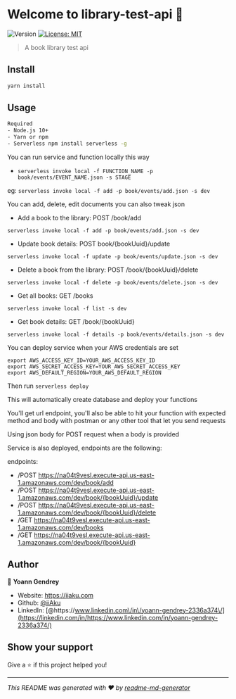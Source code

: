 # Welcome to library-test-api 👋

![Version](https://img.shields.io/badge/version-1.0.0-blue.svg?cacheSeconds=2592000)
[![License: MIT](https://img.shields.io/badge/License-MIT-yellow.svg)](#)

> A book library test api

## Install

```sh
yarn install
```

## Usage

```sh
Required
- Node.js 10+
- Yarn or npm
- Serverless npm install serverless -g
```

You can run service and function locally this way

- `serverless invoke local -f FUNCTION_NAME -p book/events/EVENT_NAME.json -s STAGE`

eg: `serverless invoke local -f add -p book/events/add.json -s dev`

You can add, delete, edit documents you can also tweak json

- Add a book to the library: POST /book/add

`serverless invoke local -f add -p book/events/add.json -s dev`

- Update book details: POST book/{bookUuid}/update

`serverless invoke local -f update -p book/events/update.json -s dev`

- Delete a book from the library: POST /book/{bookUuid}/delete

`serverless invoke local -f delete -p book/events/delete.json -s dev`

- Get all books: GET /books

`serverless invoke local -f list -s dev`

- Get book details: GET /book/{bookUuid}

`serverless invoke local -f details -p book/events/details.json -s dev`

You can deploy service when your AWS credentials are set

```
export AWS_ACCESS_KEY_ID=YOUR_AWS_ACCESS_KEY_ID
export AWS_SECRET_ACCESS_KEY=YOUR_AWS_SECRET_ACCESS_KEY
export AWS_DEFAULT_REGION=YOUR_AWS_DEFAULT_REGION
```

Then run `serverless deploy`

This will automatically create database and deploy your functions

You'll get url endpoint, you'll also be able to hit your function with expected method and body with postman or any other tool that let you send requests

Using json body for POST request when a body is provided

Service is also deployed, endpoints are the following:

endpoints:

- /POST https://na04t9vesl.execute-api.us-east-1.amazonaws.com/dev/book/add
- /POST https://na04t9vesl.execute-api.us-east-1.amazonaws.com/dev/book/{bookUuid}/update
- /POST https://na04t9vesl.execute-api.us-east-1.amazonaws.com/dev/book/{bookUuid}/delete
- /GET https://na04t9vesl.execute-api.us-east-1.amazonaws.com/dev/books
- /GET https://na04t9vesl.execute-api.us-east-1.amazonaws.com/dev/book/{bookUuid}

## Author

👤 **Yoann Gendrey**

- Website: https://iiaku.com
- Github: [@iiAku](https://github.com/iiAku)
- LinkedIn: [@https:\/\/www.linkedin.com\/in\/yoann-gendrey-2336a374\/](https://linkedin.com/in/https://www.linkedin.com/in/yoann-gendrey-2336a374/)

## Show your support

Give a ⭐️ if this project helped you!

---

_This README was generated with ❤️ by [readme-md-generator](https://github.com/kefranabg/readme-md-generator)_
